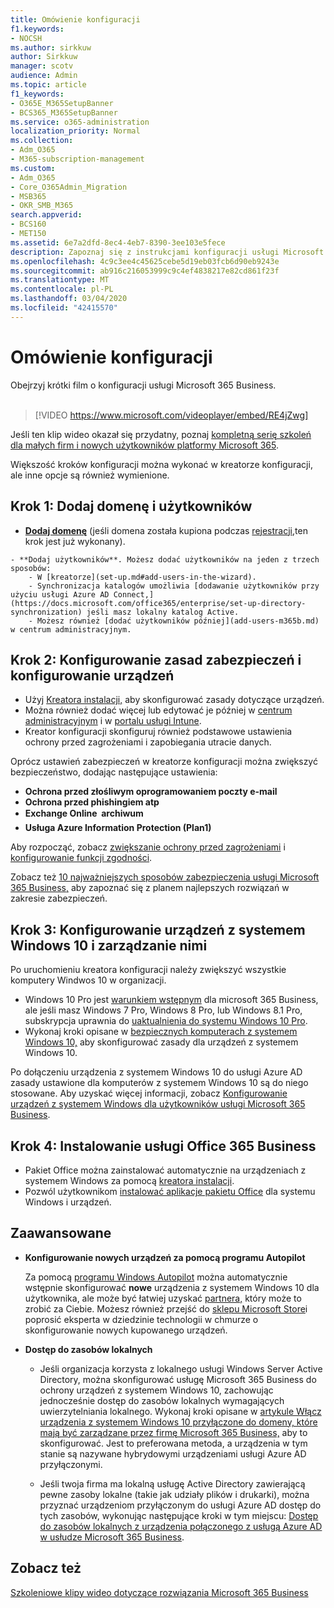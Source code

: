 ```yaml
---
title: Omówienie konfiguracji
f1.keywords:
- NOCSH
ms.author: sirkkuw
author: Sirkkuw
manager: scotv
audience: Admin
ms.topic: article
f1_keywords:
- O365E_M365SetupBanner
- BCS365_M365SetupBanner
ms.service: o365-administration
localization_priority: Normal
ms.collection:
- Adm_O365
- M365-subscription-management
ms.custom:
- Adm_O365
- Core_O365Admin_Migration
- MSB365
- OKR_SMB_M365
search.appverid:
- BCS160
- MET150
ms.assetid: 6e7a2dfd-8ec4-4eb7-8390-3ee103e5fece
description: Zapoznaj się z instrukcjami konfiguracji usługi Microsoft 365 Business, od subskrypcji po dodawanie domeny i użytkowników, po konfigurowanie zasad zabezpieczeń i nie tylko.
ms.openlocfilehash: 4c9c3ee4c45625cebe5d19eb03fcb6d90eb9243e
ms.sourcegitcommit: ab916c216053999c9c4ef4838217e82cd861f23f
ms.translationtype: MT
ms.contentlocale: pl-PL
ms.lasthandoff: 03/04/2020
ms.locfileid: "42415570"
---
```

# <a name="overview-of-setup"></a>Omówienie konfiguracji

Obejrzyj krótki film o konfiguracji usługi Microsoft 365 Business.<br><br>

> [!VIDEO https://www.microsoft.com/videoplayer/embed/RE4jZwg] 

Jeśli ten klip wideo okazał się przydatny, poznaj [kompletną serię szkoleń dla małych firm i nowych użytkowników platformy Microsoft 365](https://support.office.com/article/6ab4bbcd-79cf-4000-a0bd-d42ce4d12816).

Większość kroków konfiguracji można wykonać w kreatorze konfiguracji, ale inne opcje są również wymienione.

## <a name="step-1-add-your-domain-and-users"></a>Krok 1: Dodaj domenę i użytkowników

   - **[Dodaj domenę](set-up.md#add-your-domain-to-personalize-sign-in)** (jeśli domena została kupiona podczas [rejestracji,](sign-up.md)ten krok jest już wykonany).

    - **Dodaj użytkowników**. Możesz dodać użytkowników na jeden z trzech sposobów:
        - W [kreatorze](set-up.md#add-users-in-the-wizard).
        - Synchronizacja katalogów umożliwia [dodawanie użytkowników przy użyciu usługi Azure AD Connect,](https://docs.microsoft.com/office365/enterprise/set-up-directory-synchronization) jeśli masz lokalny katalog Active.
        - Możesz również [dodać użytkowników później](add-users-m365b.md) w centrum administracyjnym.
## <a name="step-2-set-up-security-policies-and-configure-devices"></a>Krok 2: Konfigurowanie zasad zabezpieczeń i konfigurowanie urządzeń 

  - Użyj [Kreatora instalacji,](set-up.md#protect-your-organization) aby skonfigurować zasady dotyczące urządzeń. 
  - Można również dodać więcej lub edytować je później w [centrum administracyjnym](view-policies-and-devices.md) i w [portalu usługi Intune](https://docs.microsoft.com/intune/tutorial-walkthrough-intune-portal).
  - Kreator konfiguracji skonfiguruj również podstawowe ustawienia ochrony przed zagrożeniami i zapobiegania utracie danych.
  
  Oprócz ustawień zabezpieczeń w kreatorze konfiguracji można zwiększyć bezpieczeństwo, dodając następujące ustawienia:

- **Ochrona przed złośliwym oprogramowaniem poczty e-mail**
- **Ochrona przed phishingiem atp**
- **Exchange Online  archiwum**
- **Usługa Azure Information Protection (Plan1)**

Aby rozpocząć, zobacz [zwiększanie ochrony przed zagrożeniami](increase-threat-protection.md) i [konfigurowanie funkcji zgodności](set-up-compliance.md).

Zobacz też [10 najważniejszych sposobów zabezpieczenia usługi Microsoft 365 Business,](https://docs.microsoft.com/office365/admin/security-and-compliance/secure-your-business-data) aby zapoznać się z planem najlepszych rozwiązań w zakresie zabezpieczeń.

## <a name="step-3-set-up-and-manage-windows-10-devices"></a>Krok 3: Konfigurowanie urządzeń z systemem Windows 10 i zarządzanie nimi

Po uruchomieniu kreatora konfiguracji należy zwiększyć wszystkie komputery Windwos 10 w organizacji.
  
- Windows 10 Pro jest [warunkiem wstępnym](pre-requisites-for-data-protection.md) dla microsoft 365 Business, ale jeśli masz Windows 7 Pro, Windows 8 Pro, lub Windows 8.1 Pro, subskrypcja uprawnia do [uaktualnienia do systemu Windows 10 Pro](https://docs.microsoft.com/microsoft-365/business/upgrade-to-windows-pro-creators-update).
- Wykonaj kroki opisane w [bezpiecznych komputerach z systemem Windows 10,](secure-win-10-pcs.md) aby skonfigurować zasady dla urządzeń z systemem Windows 10.

Po dołączeniu urządzenia z systemem Windows 10 do usługi Azure AD zasady ustawione dla komputerów z systemem Windows 10 są do niego stosowane. Aby uzyskać więcej informacji, zobacz [Konfigurowanie urządzeń z systemem Windows dla użytkowników usługi Microsoft 365 Business](set-up-windows-devices.md).

## <a name="step-4-install-office-365-business"></a>Krok 4: Instalowanie usługi Office 365 Business
- Pakiet Office można zainstalować automatycznie na urządzeniach z systemem Windows za pomocą [kreatora instalacji](set-up.md#deploy-office-365-client-apps).
- Pozwól użytkownikom [instalować aplikacje pakietu Office](https://docs.microsoft.com/office365/admin/setup/install-applications) dla systemu Windows i urządzeń.
     
## <a name="advanced"></a>Zaawansowane
- **Konfigurowanie nowych urządzeń za pomocą programu Autopilot**
            
     Za pomocą [programu Windows Autopilot](add-autopilot-devices-and-profile.md) można automatycznie wstępnie skonfigurować **nowe** urządzenia z systemem Windows 10 dla użytkownika, ale może być łatwiej uzyskać [partnera,](https://www.microsoft.com/solution-providers/search) który może to zrobić za Ciebie. Możesz również przejść do [sklepu Microsoft Store](https://go.microsoft.com/fwlink/?linkid=874598)i poprosić eksperta w dziedzinie technologii w chmurze o skonfigurowanie nowych kupowanego urządzeń.

- **Dostęp do zasobów lokalnych**

     - Jeśli organizacja korzysta z lokalnego usługi Windows Server Active Directory, można skonfigurować usługę Microsoft 365 Business do ochrony urządzeń z systemem Windows 10, zachowując jednocześnie dostęp do zasobów lokalnych wymagających uwierzytelniania lokalnego. Wykonaj kroki opisane w [artykule Włącz urządzenia z systemem Windows 10 przyłączone do domeny, które mają być zarządzane przez firmę Microsoft 365 Business,](manage-windows-devices.md) aby to skonfigurować. Jest to preferowana metoda, a urządzenia w tym stanie są nazywane hybrydowymi urządzeniami usługi Azure AD przyłączonymi.

    - Jeśli twoja firma ma lokalną usługę Active Directory zawierającą pewne zasoby lokalne (takie jak udziały plików i drukarki), można przyznać urządzeniom przyłączonym do usługi Azure AD dostęp do tych zasobów, wykonując następujące kroki w tym miejscu: [Dostęp do zasobów lokalnych z urządzenia połączonego z usługą Azure AD w usłudze Microsoft 365 Business](access-resources.md).

## <a name="see-also"></a>Zobacz też

[Szkoleniowe klipy wideo dotyczące rozwiązania Microsoft 365 Business](https://support.office.com/article/6ab4bbcd-79cf-4000-a0bd-d42ce4d12816)
